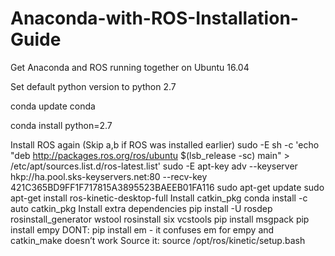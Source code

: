 # Anaconda-with-ROS-Installation-Guide
Get Anaconda and ROS running together on Ubuntu 16.04

Set default python version to python 2.7

conda update conda

conda install python=2.7

Install ROS again
(Skip a,b if ROS was installed earlier)
sudo -E sh -c 'echo "deb http://packages.ros.org/ros/ubuntu $(lsb_release -sc) main" > /etc/apt/sources.list.d/ros-latest.list'
sudo -E apt-key adv --keyserver hkp://ha.pool.sks-keyservers.net:80 --recv-key 421C365BD9FF1F717815A3895523BAEEB01FA116
sudo apt-get update
sudo apt-get install ros-kinetic-desktop-full
Install catkin_pkg
conda install -c auto catkin_pkg 
Install extra dependencies
pip install -U rosdep rosinstall_generator wstool rosinstall six vcstools
pip install msgpack
pip install empy
DONT: pip install em - it confuses em for empy and catkin_make doesn’t work
Source it:
source /opt/ros/kinetic/setup.bash
